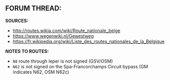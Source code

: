 ﻿**FORUM THREAD:**
- 


**SOURCES:**
- http://routes.wikia.com/wiki/Route_nationale_belge
- https://www.wegenwiki.nl/Gewestweg
- https://fr.wikipedia.org/wiki/Liste_des_routes_nationales_de_la_Belgique


**NOTES TO ROUTES:**
- `N8` route through Ieper is not signed (GSV/OSM)
- `N62` is not signed on the Spa-Francorchamps Circuit bypass (GM indicates N62, OSM N62c)